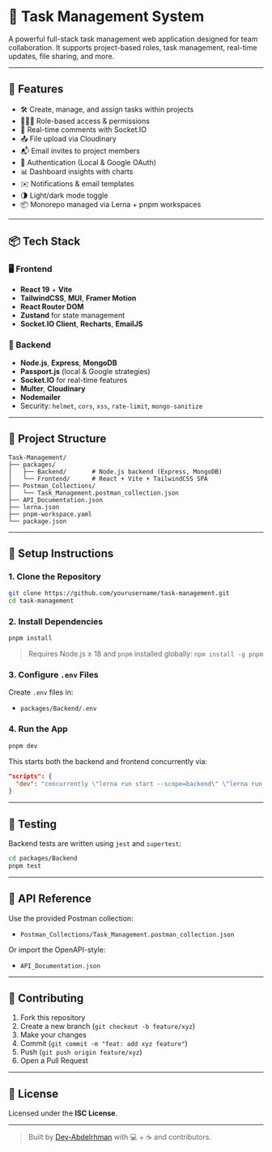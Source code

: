 

# 📁 Task Management System

A powerful full-stack task management web application designed for team collaboration. It supports project-based roles, task management, real-time updates, file sharing, and more.

---

## 🚀 Features

- 🛠️ Create, manage, and assign tasks within projects
- 🧑‍🤝‍🧑 Role-based access & permissions
- 💬 Real-time comments with Socket.IO
- 📤 File upload via Cloudinary
- 📬 Email invites to project members
- 🔐 Authentication (Local & Google OAuth)
- 📊 Dashboard insights with charts
- ✉️ Notifications & email templates
- 🌗 Light/dark mode toggle
- 📦 Monorepo managed via Lerna + pnpm workspaces

---

## 📦 Tech Stack

### 🖥️ Frontend
- **React 19** + **Vite**
- **TailwindCSS**, **MUI**, **Framer Motion**
- **React Router DOM**
- **Zustand** for state management
- **Socket.IO Client**, **Recharts**, **EmailJS**

### 🔧 Backend
- **Node.js**, **Express**, **MongoDB**
- **Passport.js** (local & Google strategies)
- **Socket.IO** for real-time features
- **Multer**, **Cloudinary**
- **Nodemailer**
- Security: `helmet`, `cors`, `xss`, `rate-limit`, `mongo-sanitize`

---

## 🧬 Project Structure

```
Task-Management/
├── packages/
│   ├── Backend/       # Node.js backend (Express, MongoDB)
│   └── Frontend/      # React + Vite + TailwindCSS SPA
├── Postman_Collections/
│   └── Task_Management.postman_collection.json
├── API_Documentation.json
├── lerna.json
├── pnpm-workspace.yaml
└── package.json
```

---

## 🔧 Setup Instructions

### 1. Clone the Repository

```bash
git clone https://github.com/yourusername/task-management.git
cd task-management
```

### 2. Install Dependencies

```bash
pnpm install
```

> Requires Node.js ≥ 18 and `pnpm` installed globally: `npm install -g pnpm`

### 3. Configure `.env` Files

Create `.env` files in:

- `packages/Backend/.env`

### 4. Run the App

```bash
pnpm dev
```

This starts both the backend and frontend concurrently via:

```json
"scripts": {
  "dev": "concurrently \"lerna run start --scope=backend\" \"lerna run dev --scope=task-management\""
}
```

---

## 🧪 Testing

Backend tests are written using `jest` and `supertest`:

```bash
cd packages/Backend
pnpm test
```

---

## 📮 API Reference

Use the provided Postman collection:

- `Postman_Collections/Task_Management.postman_collection.json`

Or import the OpenAPI-style:

- `API_Documentation.json`

---

## 🤝 Contributing

1. Fork this repository
2. Create a new branch (`git checkout -b feature/xyz`)
3. Make your changes
4. Commit (`git commit -m "feat: add xyz feature"`)
5. Push (`git push origin feature/xyz`)
6. Open a Pull Request

---

## 📜 License

Licensed under the **ISC License**.

---

> Built by [Dev-Abdelrhman](https://github.com/Dev-Abdelrhman) with 💻 + ☕ and contributors.

